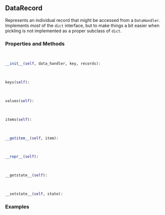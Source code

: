 ## <a id="McUtils.McUtils.Data.CommonData.DataRecord">DataRecord</a>
Represents an individual record that might be accessed from a `DataHandler`.
Implements _most_ of the `dict` interface, but to make things a bit easier when
pickling is not implemented as a proper subclass of `dict`.

### Properties and Methods
<a id="McUtils.McUtils.Data.CommonData.DataRecord.__init__" class="docs-object-method">&nbsp;</a>
```python
__init__(self, data_handler, key, records): 
```

<a id="McUtils.McUtils.Data.CommonData.DataRecord.keys" class="docs-object-method">&nbsp;</a>
```python
keys(self): 
```

<a id="McUtils.McUtils.Data.CommonData.DataRecord.values" class="docs-object-method">&nbsp;</a>
```python
values(self): 
```

<a id="McUtils.McUtils.Data.CommonData.DataRecord.items" class="docs-object-method">&nbsp;</a>
```python
items(self): 
```

<a id="McUtils.McUtils.Data.CommonData.DataRecord.__getitem__" class="docs-object-method">&nbsp;</a>
```python
__getitem__(self, item): 
```

<a id="McUtils.McUtils.Data.CommonData.DataRecord.__repr__" class="docs-object-method">&nbsp;</a>
```python
__repr__(self): 
```

<a id="McUtils.McUtils.Data.CommonData.DataRecord.__getstate__" class="docs-object-method">&nbsp;</a>
```python
__getstate__(self): 
```

<a id="McUtils.McUtils.Data.CommonData.DataRecord.__setstate__" class="docs-object-method">&nbsp;</a>
```python
__setstate__(self, state): 
```

### Examples


